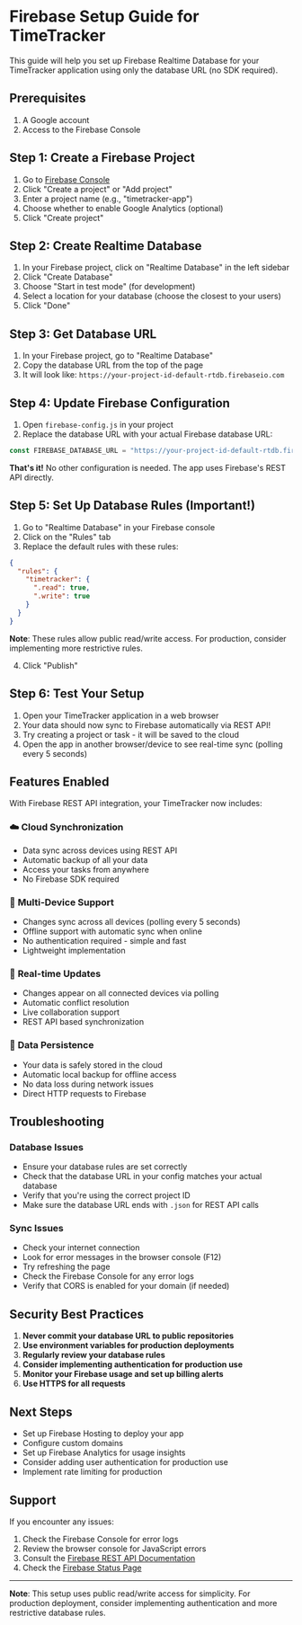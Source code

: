 # Firebase Setup Guide for TimeTracker

This guide will help you set up Firebase Realtime Database for your TimeTracker application using only the database URL (no SDK required).

## Prerequisites

1. A Google account
2. Access to the Firebase Console

## Step 1: Create a Firebase Project

1. Go to [Firebase Console](https://console.firebase.google.com/)
2. Click "Create a project" or "Add project"
3. Enter a project name (e.g., "timetracker-app")
4. Choose whether to enable Google Analytics (optional)
5. Click "Create project"

## Step 2: Create Realtime Database

1. In your Firebase project, click on "Realtime Database" in the left sidebar
2. Click "Create Database"
3. Choose "Start in test mode" (for development)
4. Select a location for your database (choose the closest to your users)
5. Click "Done"

## Step 3: Get Database URL

1. In your Firebase project, go to "Realtime Database"
2. Copy the database URL from the top of the page
3. It will look like: `https://your-project-id-default-rtdb.firebaseio.com`

## Step 4: Update Firebase Configuration

1. Open `firebase-config.js` in your project
2. Replace the database URL with your actual Firebase database URL:

```javascript
const FIREBASE_DATABASE_URL = "https://your-project-id-default-rtdb.firebaseio.com";
```

**That's it!** No other configuration is needed. The app uses Firebase's REST API directly.

## Step 5: Set Up Database Rules (Important!)

1. Go to "Realtime Database" in your Firebase console
2. Click on the "Rules" tab
3. Replace the default rules with these rules:

```json
{
  "rules": {
    "timetracker": {
      ".read": true,
      ".write": true
    }
  }
}
```

**Note**: These rules allow public read/write access. For production, consider implementing more restrictive rules.

4. Click "Publish"

## Step 6: Test Your Setup

1. Open your TimeTracker application in a web browser
2. Your data should now sync to Firebase automatically via REST API!
3. Try creating a project or task - it will be saved to the cloud
4. Open the app in another browser/device to see real-time sync (polling every 5 seconds)

## Features Enabled

With Firebase REST API integration, your TimeTracker now includes:

### ☁️ **Cloud Synchronization**
- Data sync across devices using REST API
- Automatic backup of all your data
- Access your tasks from anywhere
- No Firebase SDK required

### 📱 **Multi-Device Support**
- Changes sync across all devices (polling every 5 seconds)
- Offline support with automatic sync when online
- No authentication required - simple and fast
- Lightweight implementation

### 🔄 **Real-time Updates**
- Changes appear on all connected devices via polling
- Automatic conflict resolution
- Live collaboration support
- REST API based synchronization

### 💾 **Data Persistence**
- Your data is safely stored in the cloud
- Automatic local backup for offline access
- No data loss during network issues
- Direct HTTP requests to Firebase

## Troubleshooting

### Database Issues
- Ensure your database rules are set correctly
- Check that the database URL in your config matches your actual database
- Verify that you're using the correct project ID
- Make sure the database URL ends with `.json` for REST API calls

### Sync Issues
- Check your internet connection
- Look for error messages in the browser console (F12)
- Try refreshing the page
- Check the Firebase Console for any error logs
- Verify that CORS is enabled for your domain (if needed)

## Security Best Practices

1. **Never commit your database URL to public repositories**
2. **Use environment variables for production deployments**
3. **Regularly review your database rules**
4. **Consider implementing authentication for production use**
5. **Monitor your Firebase usage and set up billing alerts**
6. **Use HTTPS for all requests**

## Next Steps

- Set up Firebase Hosting to deploy your app
- Configure custom domains
- Set up Firebase Analytics for usage insights
- Consider adding user authentication for production use
- Implement rate limiting for production

## Support

If you encounter any issues:
1. Check the Firebase Console for error logs
2. Review the browser console for JavaScript errors
3. Consult the [Firebase REST API Documentation](https://firebase.google.com/docs/database/rest/start)
4. Check the [Firebase Status Page](https://status.firebase.google.com/)

---

**Note**: This setup uses public read/write access for simplicity. For production deployment, consider implementing authentication and more restrictive database rules.
